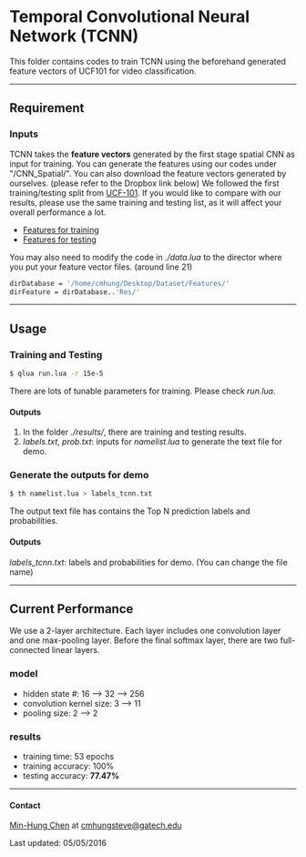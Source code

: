 # Temporal Convolutional Neural Network (TCNN)
This folder contains codes to train TCNN using the beforehand generated feature vectors of UCF101 for video classification.

---
## Requirement
### Inputs
TCNN takes the **feature vectors** generated by the first stage spatial CNN as input for training. You can generate the features using our codes under "/CNN_Spatial/". You can also download the feature vectors generated by ourselves. (please refer to the Dropbox link below) We followed the first training/testing split from [UCF-101](http://crcv.ucf.edu/data/UCF101.php). If you would like to compare with our results, please use the same training and testing list, as it will affect your overall performance a lot.

* [Features for training](https://www.dropbox.com/s/ehla4szd8z8u8lw/data_UCF101_train_1.t7?dl=0)
* [Features for testing](https://www.dropbox.com/s/cma4swez0fabw47/data_UCF101_test_1.t7?dl=0)

You may also need to modify the code in *./data.lua* to the director where you put your feature vector files. (around line 21)
```bash
dirDatabase = '/home/cmhung/Desktop/Dataset/Features/'
dirFeature = dirDatabase..'Res/'
```

---
## Usage
### Training and Testing
```bash
$ qlua run.lua -r 15e-5
```
There are lots of tunable parameters for training. Please check *run.lua*.

#### Outputs
1. In the folder *./results/*, there are training and testing results.
2. *labels.txt*, *prob.txt*: inputs for *namelist.lua* to generate the text file for demo.

### Generate the outputs for demo
```bash
$ th namelist.lua > labels_tcnn.txt
```
The output text file has contains the Top N prediction labels and probabilities.

#### Outputs
*labels_tcnn.txt*: labels and probabilities for demo. (You can change the file name)

---
## Current Performance
We use a 2-layer architecture. Each layer includes one convolution layer and one max-pooling layer. Before the final softmax layer, there are two full-connected linear layers.

### model
* hidden state #: 16 --> 32 --> 256
* convolution kernel size: 3 --> 11
* pooling size: 2 --> 2

### results
* training time: 53 epochs
* training accuracy: 100%
* testing accuracy: **77.47%**

---
#### Contact
[Min-Hung Chen](https://www.linkedin.com/in/chensteven) at <cmhungsteve@gatech.edu>

Last updated: 05/05/2016
